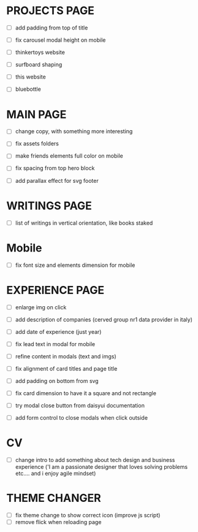 # PROJECTS PAGE
- [ ] add padding from top of title
- [ ] fix carousel modal height on mobile
- [ ] thinkertoys website
- [ ] surfboard shaping
- [ ] this website
- [ ] bluebottle


# MAIN PAGE
- [ ] change copy, with something more interesting
- [ ] fix assets folders
- [ ] make friends elements full color on mobile
- [ ] fix spacing from top hero block
- [ ] add parallax effect for svg footer


# WRITINGS PAGE
- [ ] list of writings in vertical orientation, like books staked


# Mobile
- [ ] fix font size and elements dimension for mobile



# EXPERIENCE PAGE
- [ ] enlarge img on click
- [ ] add description of companies (cerved group nr1 data provider in italy)
- [ ] add date of experience (just year)
- [ ] fix lead text in modal for mobile
- [ ] refine content in modals (text and imgs)
- [ ] fix alignment of card titles and page title
- [ ] add padding on bottom from svg
- [ ] fix card dimension to have it a square and not rectangle
- [ ] try modal close button from daisyui documentation
- [ ] add form control to close modals when click outside


# CV
- [ ] change intro to add something about tech design and business experience ('I am a passionate designer that loves solving problems etc.... and i enjoy agile mindset)

# THEME CHANGER
- [ ] fix theme change to show correct icon (improve js script)
- [ ] remove flick when reloading page